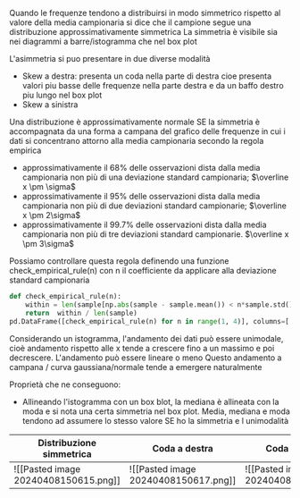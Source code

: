 Quando le frequenze tendono a distribuirsi in modo simmetrico rispetto al valore della media campionaria si dice che il campione segue una distribuzione approssimativamente simmetrica
La simmetria è visibile sia nei diagrammi a barre/istogramma che nel box plot

L'asimmetria si puo presentare in due diverse modalità
- Skew a destra: presenta un coda nella parte di destra cioe presenta valori piu basse delle frequenze nella parte destra e da un baffo destro piu lungo nel box plot
- Skew a sinistra

Una distribuzione è approssimativamente normale SE la simmetria è accompagnata da una forma a campana del grafico delle frequenze in cui i dati si concentrano attorno alla media campionaria secondo la regola empirica

- approssimativamente il 68% delle osservazioni dista dalla media campionaria non più di una deviazione standard campionaria; $\overline x \pm \sigma$ 
- approssimativamente il 95% delle osservazioni dista dalla media campionaria non più di due deviazioni standard campionarie; $\overline x \pm 2\sigma$ 
- approssimativamente il 99.7% delle osservazioni dista dalla media campionaria non più di tre deviazioni standard campionarie. $\overline x \pm 3\sigma$ 

Possiamo controllare questa regola definendo una funzione check_empirical_rule(n) con n il coefficiente da applicare alla deviazione standard campionaria

```python
def check_empirical_rule(n):
    within = len(sample[np.abs(sample - sample.mean()) < n*sample.std()])
    return  within / len(sample)
pd.DataFrame([check_empirical_rule(n) for n in range(1, 4)], columns=['%'], index=range(1, 4))
```

Considerando un istogramma, l'andamento dei dati può essere unimodale, cioè andamento rispetto alle x tende a crescere fino a un massimo e poi decrescere.
L'andamento può essere lineare o meno
Questo andamento a campana / curva gaussiana/normale tende a emergere naturalmente

Proprietà che ne conseguono:
- Allineando l'istogramma con un box blot, la mediana è allineata con la moda e si nota una certa simmetria nel box plot. Media, mediana e moda tendono ad assumere lo stesso valore SE ho la simmetria e l unimodalità

| Distribuzione simmetrica             | Coda a destra                        | Coda a sinistra                      |
| ------------------------------------ | ------------------------------------ | ------------------------------------ |
| ![[Pasted image 20240408150615.png]] | ![[Pasted image 20240408150617.png]] | ![[Pasted image 20240408150620.png]] |
